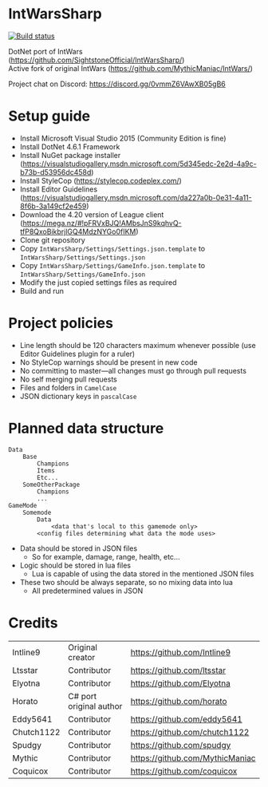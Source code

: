 # IntWarsSharp
[![Build status](https://img.shields.io/appveyor/ci/NitroXenon/intwarssharp.svg?style=flat-square)](https://ci.appveyor.com/project/NitroXenon/intwarssharp)

DotNet port of IntWars (https://github.com/SightstoneOfficial/IntWarsSharp/)  
Active fork of original IntWars (https://github.com/MythicManiac/IntWars/)

Project chat on Discord: https://discord.gg/0vmmZ6VAwXB05gB6

# Setup guide
* Install Microsoft Visual Studio 2015 (Community Edition is fine)
* Install DotNet 4.6.1 Framework
* Install NuGet package installer (https://visualstudiogallery.msdn.microsoft.com/5d345edc-2e2d-4a9c-b73b-d53956dc458d)
* Install StyleCop (https://stylecop.codeplex.com/)
* Install Editor Guidelines (https://visualstudiogallery.msdn.microsoft.com/da227a0b-0e31-4a11-8f6b-3a149cf2e459)
* Download the 4.20 version of League client (https://mega.nz/#!pFRVxBJQ!AMbsJnS9kqhvQ-tfP8QxoBikbrjlGQ4MdzNYGo0fIKM)
* Clone git repository
* Copy `IntWarsSharp/Settings/Settings.json.template` to `IntWarsSharp/Settings/Settings.json`
* Copy `IntWarsSharp/Settings/GameInfo.json.template` to `IntWarsSharp/Settings/GameInfo.json`
* Modify the just copied settings files as required
* Build and run

# Project policies
* Line length should be 120 characters maximum whenever possible (use Editor Guidelines plugin for a ruler)
* No StyleCop warnings should be present in new code
* No committing to master—all changes must go through pull requests
* No self merging pull requests
* Files and folders in `CamelCase`
* JSON dictionary keys in `pascalCase`

# Planned data structure

```
Data
    Base
        Champions
        Items
        Etc...
    SomeOtherPackage
        Champions
        ...
GameMode
    Somemode
        Data
            <data that's local to this gamemode only>
        <config files determining what data the mode uses>
```
* Data should be stored in JSON files
	* So for example, damage, range, health, etc...
* Logic should be stored in lua files
	* Lua is capable of using the data stored in the mentioned JSON files
* These two should be always separate, so no mixing data into lua
	* All predetermined values in JSON

# Credits
|            |                         |                                 |
|------------|-------------------------|---------------------------------|
| Intline9   | Original creator        | https://github.com/Intline9     |
| Ltsstar    | Contributor             | https://github.com/ltsstar      |
| Elyotna    | Contributor             | https://github.com/Elyotna      |
| Horato     | C# port original author | https://github.com/horato       |
| Eddy5641   | Contributor             | https://github.com/eddy5641     |
| Chutch1122 | Contributor             | https://github.com/chutch1122   |
| Spudgy     | Contributor             | https://github.com/spudgy       |
| Mythic     | Contributor             | https://github.com/MythicManiac |
| Coquicox   | Contributor             | https://github.com/coquicox     |
